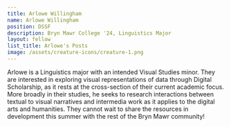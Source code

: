 ```yaml
---
title: Arlowe Willingham
name: Arlowe Willingham
position: DSSF
description: Bryn Mawr College '24, Linguistics Major
layout: fellow
list_title: Arlowe's Posts
image: /assets/creature-icons/creature-1.png
---
```

Arlowe is a Linguistics major with an intended Visual Studies minor. They are interested in exploring visual representations of data through Digital Scholarship, as it rests at the cross-section of their current academic focus. More broadly in their studies, he seeks to research interactions between textual to visual narratives and intermedia work as it applies to the digital arts and humanities. They cannot wait to share the resources in development this summer with the rest of the Bryn Mawr community!
